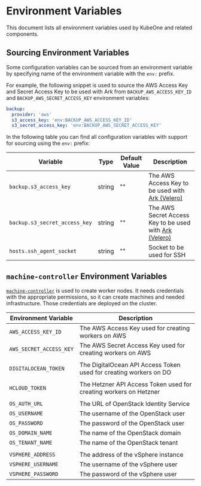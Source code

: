 # Environment Variables

This document lists all environment variables used by KubeOne and related components.

## Sourcing Environment Variables

Some configuration variables can be sourced from an environment variable by specifying name of the environment variable with the `env:` prefix.

For example, the following snippet is used to source the AWS Access Key and Secret Access Key to be used with Ark from `BACKUP_AWS_ACCESS_KEY_ID` and `BACKUP_AWS_SECRET_ACCESS_KEY` environment variables:

```yaml
backup:
  provider: 'aws'
  s3_access_key: 'env:BACKUP_AWS_ACCESS_KEY_ID'
  s3_secret_access_key: 'env:BACKUP_AWS_SECRET_ACCESS_KEY'
```

In the following table you can find all configuration variables with support for sourcing using the `env:` prefix:

| Variable | Type | Default Value | Description |
|----------|------|---------------|-------------|
| `backup.s3_access_key` | string | "" | The AWS Access Key to be used with [Ark (Velero)](https://github.com/heptio/velero/) |
| `backup.s3_secret_access_key` | string | "" | The AWS Secret Access Key to be used with [Ark (Velero)](https://github.com/heptio/velero/) |
| `hosts.ssh_agent_socket` | string | "" | Socket to be used for SSH |

## `machine-controller` Environment Variables

[`machine-controller`](https://github.com/kubermatic/machine-controller) is used to create worker nodes. It needs credentials with the appropriate permissions, so it can create machines and needed infrastructure. Those credentials are deployed on the cluster.

| Environment Variable | Description |
|---|---|
| `AWS_ACCESS_KEY_ID` | The AWS Access Key used for creating workers on AWS |
| `AWS_SECRET_ACCESS_KEY` | The AWS Secret Access Key used for creating workers on AWS |
| | |
| `DIGITALOCEAN_TOKEN` | The DigitalOcean API Access Token used for creating workers on DO |
| | |
| `HCLOUD_TOKEN` | The Hetzner API Access Token used for creating workers on Hetzner |
| | |
| `OS_AUTH_URL` | The URL of OpenStack Identity Service |
| `OS_USERNAME` | The username of the OpenStack user |
| `OS_PASSWORD` | The password of the OpenStack user |
| `OS_DOMAIN_NAME` | The name of the OpenStack domain |
| `OS_TENANT_NAME` | The name of the OpenStack tenant |
| | |
| `VSPHERE_ADDRESS` | The address of the vSphere instance |
| `VSPHERE_USERNAME` | The username of the vSphere user |
| `VSPHERE_PASSWORD` | The password of the vSphere user |
